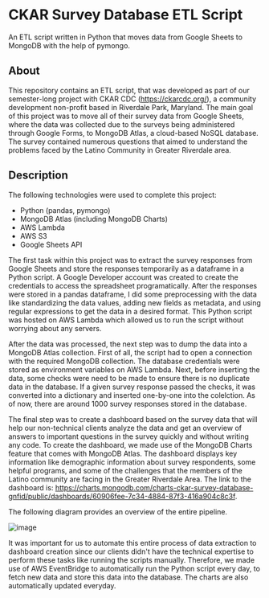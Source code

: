# CKAR Survey Database ETL Script

An ETL script written in Python that moves data from Google Sheets to MongoDB with the help of pymongo.

## About
This repository contains an ETL script, that was developed as part of our semester-long project with CKAR CDC (https://ckarcdc.org/), a community development non-profit based in Riverdale Park, Maryland. The main goal of this project was to move all of their survey data from Google Sheets, where the data was collected due to the surveys being administered through Google Forms, to MongoDB Atlas, a cloud-based NoSQL database. The survey contained numerous questions that aimed to understand the problems faced by the Latino Community in Greater Riverdale area.

## Description
The following technologies were used to complete this project:
- Python (pandas, pymongo)
- MongoDB Atlas (including MongoDB Charts)
- AWS Lambda
- AWS S3
- Google Sheets API

The first task within this project was to extract the survey responses from Google Sheets and store the responses temporarily as a dataframe in a Python script. A Google Developer account was created to create the credentials to access the spreadsheet programatically. After the responses were stored in a pandas dataframe, I did some preprocessing with the data like standardizing the data values, adding new fields as metadata, and using regular expressions to get the data in a desired format. This Python script was hosted on AWS Lambda which allowed us to run the script without worrying about any servers. 

After the data was processed, the next step was to dump the data into a MongoDB Atlas collection. First of all, the script had to open a connection with the required MongoDB collection. The database credentials were stored as environment variables on AWS Lambda.  Next, before inserting the data, some checks were need to be made to ensure there is no duplicate data in the database. If a given survey response passed the checks, it was converted into a dictionary and inserted one-by-one into the colelction. As of now, there are around 1000 survey responses stored in the database. 

The final step was to create a dashboard based on the survey data that will help our non-technical clients analyze the data and get an overview of answers to important questions in the survey quickly and without writing any code. To create the dashboard, we made use of the MongoDB Charts feature that comes with MongoDB Atlas. The dashboard displays key information like demographic information about survey respondents, some helpful programs, and some of the challenges that the members of the Latino community are facing in the Greater Riverdale Area. The link to the dashboard is: https://charts.mongodb.com/charts-ckar-survey-database-gnfid/public/dashboards/60906fee-7c34-4884-87f3-416a904c8c3f.

The following diagram provides an overview of the entire pipeline.

![image](https://user-images.githubusercontent.com/51654907/135184154-7cd67d38-0f17-4071-b910-bb16e8cc377c.png)

It was important for us to automate this entire process of data extraction to dashboard creation since our clients didn't have the technical expertise to perform these tasks like running the scripts manually. Therefore, we made use of AWS EventBridge to automatically run the Python script every day, to fetch new data and store this data into the database. The charts are also automatically updated everyday. 

